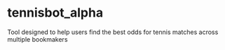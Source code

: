 # tennisbot_alpha
Tool designed to help users find the best odds for tennis matches across multiple bookmakers
